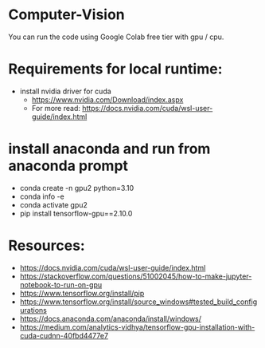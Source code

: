# Computer-Vision
You can run the code using Google Colab free tier with gpu / cpu. 
# Requirements for local runtime:
- install nvidia driver for cuda
    - https://www.nvidia.com/Download/index.aspx
    - For more read: https://docs.nvidia.com/cuda/wsl-user-guide/index.html
# install anaconda and run from anaconda prompt
- conda create -n gpu2 python=3.10
- conda info -e
- conda activate gpu2
- pip install tensorflow-gpu==2.10.0

# Resources:
- https://docs.nvidia.com/cuda/wsl-user-guide/index.html
- https://stackoverflow.com/questions/51002045/how-to-make-jupyter-notebook-to-run-on-gpu
- https://www.tensorflow.org/install/pip
- https://www.tensorflow.org/install/source_windows#tested_build_configurations
- https://docs.anaconda.com/anaconda/install/windows/
- https://medium.com/analytics-vidhya/tensorflow-gpu-installation-with-cuda-cudnn-40fbd4477e7